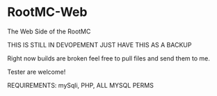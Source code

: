 # RootMC-Web
The Web Side of the RootMC

THIS IS STILL IN DEVOPEMENT JUST HAVE THIS AS A BACKUP 

Right now builds are broken feel free to pull files and send them to me.

Tester are welcome!

REQUIREMENTS:
mySqli,
PHP,
ALL MYSQL PERMS
